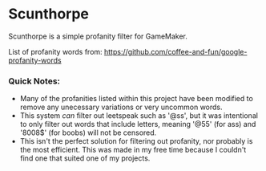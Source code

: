 # Scunthorpe

Scunthorpe is a simple profanity filter for GameMaker.

List of profanity words from: https://github.com/coffee-and-fun/google-profanity-words

### Quick Notes:
- Many of the profanities listed within this project have been modified to remove any unecessary variations or very uncommon words.
- This system *can* filter out leetspeak such as '@ss', but it was intentional to only filter out words that include letters, meaning '@55' (for ass) and '8008$' (for boobs) will not be censored.
- This isn't the perfect solution for filtering out profanity, nor probably is the most efficient. This was made in my free time because I couldn't find one that suited one of my projects.